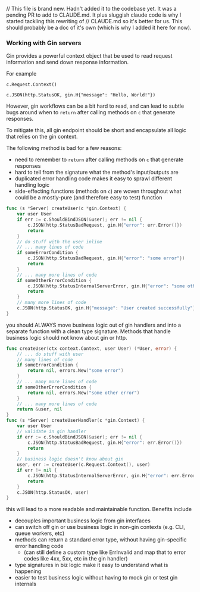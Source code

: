 // This file is brand new. Hadn't added it to the codebase yet. It was a pending PR to add to CLAUDE.md. It plus sluggish claude code is why I started tackling this rewriting of
// CLAUDE.md so it's better for us. This should probably be a doc of it's own (which is why I added it here for now).

### Working with Gin servers

Gin provides a powerful context object that be used to read request information and send down response information.

For example

```
c.Request.Context()
```

```
c.JSON(http.StatusOK, gin.H{"message": "Hello, World!"})
```

However, gin workflows can be a bit hard to read, and can lead to subtle bugs around 
when to `return` after calling methods on `c` that generate responses.

To mitigate this, all gin endpoint should be short and encapsulate all
logic that relies on the gin context.

The following method is bad for a few reasons:

- need to remember to `return` after calling methods on `c` that generate responses
- hard to tell from the signature what the method's input/outputs are
- duplicated error handling code makes it easy to sprawl different handling logic
- side-effecting functions (methods on `c`) are woven throughout what could be a mostly-pure (and therefore easy to test) function

```go
func (s *Server) createUser(c *gin.Context) {
    var user User
    if err := c.ShouldBindJSON(&user); err != nil {
        c.JSON(http.StatusBadRequest, gin.H{"error": err.Error()})
        return
    }
    // do stuff with the user inline
    // ... many lines of code
    if someErrorCondition {
        c.JSON(http.StatusBadRequest, gin.H{"error": "some error"})
        return
    }
    // ... many more lines of code
    if someOtherErrorCondition {
        c.JSON(http.StatusInternalServerError, gin.H{"error": "some other error"})
        return
    }
    // many more lines of code
    c.JSON(http.StatusOK, gin.H{"message": "User created successfully"})
}
```

you should ALWAYS move business logic out of gin handlers and into a separate function with a clean type signature. Methods that handle business logic should not know about gin or http.

```go
func createUser(ctx context.Context, user User) (*User, error) {
    // ... do stuff with user
    // many lines of code
    if someErrorCondition {
        return nil, errors.New("some error")
    }
    // ... many more lines of code
    if someOtherErrorCondition {
        return nil, errors.New("some other error")
    }
    // ... many more lines of code
    return &user, nil
}
func (s *Server) createUserHandler(c *gin.Context) {
    var user User
    // validate in gin handler
    if err := c.ShouldBindJSON(&user); err != nil {
        c.JSON(http.StatusBadRequest, gin.H{"error": err.Error()})
        return
    }
    // business logic doesn't know about gin
    user, err := createUser(c.Request.Context(), user)
    if err != nil {
        c.JSON(http.StatusInternalServerError, gin.H{"error": err.Error()})
        return
    }
    c.JSON(http.StatusOK, user)
}
```

this will lead to a more readable and maintainable function. Benefits include

- decouples important business logic from gin interfaces
- can switch off gin or use business logic in non-gin contexts (e.g. CLI, queue workers, etc)
- methods can return a standard error type, without having gin-specific error handling code 
    - (can still define a custom type like ErrInvalid and map that to error codes like 4xx, 5xx, etc in the gin handler)
- type signatures in biz logic make it easy to understand what is happening
- easier to test business logic without having to mock gin or test gin internals
